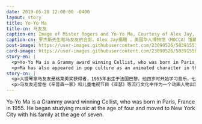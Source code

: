 ```yaml
---
date: 2019-05-28 12:00:00 -0400
layout: story
title: Yo-Yo Ma
title-cn: 马友友
caption-en: Image of Mister Rogers and Yo-Yo Ma, Courtesy of Alex Jay, Museum of Chinese in America (MOCA) Collection
caption-cn: 罗杰斯先生和马友友的合影，Alex Jay捐赠 ，美国华人博物馆（MOCCA）馆藏
post-image: https://user-images.githubusercontent.com/23090526/58391553-5a04cf80-8004-11e9-9a06-7e93998fc02f.jpg
card-image: https://user-images.githubusercontent.com/23090526/58391556-5b35fc80-8004-11e9-950c-b55654cd19dd.jpg
story-en: |
  <p>Yo-Yo Ma is a Grammy award winning Cellist, who was born in Paris, France in 1955. He began studying music at the age of four and moved to New York City with his family at the age of seven. He is a graduate of Julliard School and Harvard University. He has also received many accolades through his career including the National Medal of Honor (2001), and the Presidential Medal of Freedom (2011).</p>
  <p>Ma has also appeared in pop culture as an animated character in the Simpson, and the children’s television show Arthur. One specifically notable appearance was on the critically acclaimed children’s program Mister Rogers’ Neighborhood in 1985. While appearing on the program Ma became friends with the host Fred Rogers, who gave him advice on how to handle media attention and use his celebrity status for good.</p>
story-cn: |
  <p>大提琴家马友友是格莱美奖获得者，1955年出生于法国巴黎。他四岁时开始学习音乐，七岁时随家人移居纽约。他毕业于茱莉亚音乐学院和哈佛大学。在他的职业生涯中，他还获得了许多其它荣誉，包括2001年的国家荣誉勋章和2011年的总统自由勋章。</p>
  <p>马友友还曾在《辛普森一家》和儿童电视节目《亚瑟》等流行文化中作为一个动画人物出现过。1985年，在广受好评的儿童节目《罗杰斯先生的邻居》（Mister Roger’s Neighborhood）中，他有一次特别引人注目的亮相。因为做这个节目，马友友和主持人弗雷德∙罗杰斯（Fred Rogers）成为了朋友，罗杰斯给了他一些建议，告诉他如何妥善处理媒体的关注，并有效地利用他的名人效应。</p>
---
```

Yo-Yo Ma is a Grammy award winning Cellist, who was born in Paris, France in 1955. He began studying music at the age of four and moved to New York City with his family at the age of seven.
